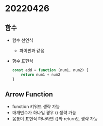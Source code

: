 # 20220426



## 함수

* 함수 선언식

  * 파이썬과 같음

* 함수 표현식

  ```js
  const add = function (num1, num2) {
      return num1 + num2
  }
  ```



## Arrow Function

* function 키워드 생략 가능
* 매개변수가 하나일 경우 () 생략 가능
* 몸통이 표현식 하나라면 {}와 return도 생략 가능